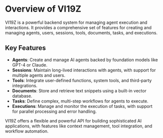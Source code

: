 # Overview of VI19Z

VI19Z is a powerful backend system for managing agent execution and interactions. It provides a comprehensive set of features for creating and managing agents, users, sessions, tools, documents, tasks, and executions.

## Key Features

- **Agents**: Create and manage AI agents backed by foundation models like GPT-4 or Claude.
- **Sessions**: Maintain long-lived interactions with agents, with support for multiple agents and users.
- **Tools**: Integrate user-defined functions, system tools, and third-party integrations.
- **Documents**: Store and retrieve text snippets using a built-in vector database.
- **Tasks**: Define complex, multi-step workflows for agents to execute.
- **Executions**: Manage and monitor the execution of tasks, with support for parallel processing and error handling.

VI19Z offers a flexible and powerful API for building sophisticated AI applications, with features like context management, tool integration, and workflow automation.
